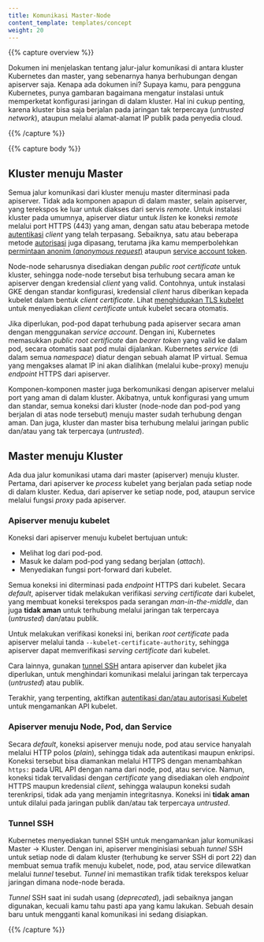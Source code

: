 ```yaml
---
title: Komunikasi Master-Node
content_template: templates/concept
weight: 20
---
```


{{% capture overview %}}

Dokumen ini menjelaskan tentang jalur-jalur komunikasi di antara kluster Kubernetes dan master, yang sebenarnya hanya berhubungan dengan apiserver saja.
Kenapa ada dokumen ini? Supaya kamu, para pengguna Kubernetes, punya gambaran bagaimana mengatur instalasi untuk memperketat konfigurasi jaringan di dalam kluster.
Hal ini cukup penting, karena kluster bisa saja berjalan pada jaringan tak terpercaya (<i>untrusted network</i>), ataupun melalui alamat-alamat IP publik pada penyedia cloud.

{{% /capture %}}


{{% capture body %}}

## Kluster menuju Master

Semua jalur komunikasi dari kluster menuju master diterminasi pada apiserver. 
Tidak ada komponen apapun di dalam master, selain apiserver, yang terekspos ke luar untuk diakses dari servis <i>remote</i>.
Untuk instalasi kluster pada umumnya, apiserver diatur untuk <i>listen</i> ke koneksi <i>remote</i> melalui port HTTPS (443) yang aman, dengan satu atau beberapa metode [autentikasi](/docs/reference/access-authn-authz/authentication/) <i>client</i> yang telah terpasang.
Sebaiknya, satu atau beberapa metode [autorisasi](/docs/reference/access-authn-authz/authorization/) juga dipasang, terutama jika kamu memperbolehkan [permintaan anonim (<i>anonymous request</i>)](/docs/reference/access-authn-authz/authentication/#anonymous-requests) ataupun [service account token](/docs/reference/access-authn-authz/authentication/#service-account-tokens).

Node-node seharusnya disediakan dengan <i>public root certificate</i> untuk kluster, sehingga node-node tersebut bisa terhubung secara aman ke apiserver dengan kredensial <i>client</i> yang valid.
Contohnya, untuk instalasi GKE dengan standar konfigurasi, kredensial <i>client</i> harus diberikan kepada kubelet dalam bentuk <i>client certificate</i>.
Lihat [menghidupkan TLS kubelet](/docs/reference/command-line-tools-reference/kubelet-tls-bootstrapping/) untuk menyediakan <i>client certificate</i> untuk kubelet secara otomatis.

Jika diperlukan, pod-pod dapat terhubung pada apiserver secara aman dengan menggunakan <i>service account</i>.
Dengan ini, Kubernetes memasukkan <i>public root certificate</i> dan <i>bearer token</i> yang valid ke dalam pod, secara otomatis saat pod mulai dijalankan.
Kubernetes <i>service</i> (di dalam semua <i>namespace</i>) diatur dengan sebuah alamat IP virtual.
Semua yang mengakses alamat IP ini akan dialihkan (melalui kube-proxy) menuju <i>endpoint</i> HTTPS dari apiserver.

Komponen-komponen master juga berkomunikasi dengan apiserver melalui port yang aman di dalam kluster.
Akibatnya, untuk konfigurasi yang umum dan standar, semua koneksi dari kluster (node-node dan pod-pod yang berjalan di atas node tersebut) menuju master sudah terhubung dengan aman.
Dan juga, kluster dan master bisa terhubung melalui jaringan public dan/atau yang tak terpercaya (<i>untrusted</i>).

## Master menuju Kluster

Ada dua jalur komunikasi utama dari master (apiserver) menuju kluster.
Pertama, dari apiserver ke <i>process</i> kubelet yang berjalan pada setiap node di dalam kluster.
Kedua, dari apiserver ke setiap node, pod, ataupun service melalui fungsi <i>proxy</i> pada apiserver. 

### Apiserver menuju kubelet

Koneksi dari apiserver menuju kubelet bertujuan untuk:

  * Melihat log dari pod-pod.
  * Masuk ke dalam pod-pod yang sedang berjalan (<i>attach</i>).
  * Menyediakan fungsi port-forward dari kubelet.

Semua koneksi ini diterminasi pada <i>endpoint</i> HTTPS dari kubelet.
Secara <i>default</i>, apiserver tidak melakukan verifikasi <i>serving certificate</i> dari kubelet, yang membuat koneksi terekspos pada serangan <i>man-in-the-middle</i>, dan juga **tidak aman** untuk terhubung melalui jaringan tak terpercaya (<i>untrusted</i>) dan/atau publik.

Untuk melakukan verifikasi koneksi ini, berikan <i>root certificate</i> pada apiserver melalui tanda `--kubelet-certificate-authority`, sehingga apiserver dapat memverifikasi <i>serving certificate</i> dari kubelet.

Cara lainnya, gunakan [tunnel SSH](/docs/concepts/architecture/master-node-communication/#ssh-tunnels) antara apiserver dan kubelet jika diperlukan, untuk menghindari komunikasi melalui jaringan tak terpercaya (<i>untrusted</i>) atau publik.

Terakhir, yang terpenting, aktifkan [autentikasi dan/atau autorisasi Kubelet](/docs/admin/kubelet-authentication-authorization/) untuk mengamankan API kubelet.

### Apiserver menuju Node, Pod, dan Service

Secara <i>default</i>, koneksi apiserver menuju node, pod atau service hanyalah melalui HTTP polos (<i>plain</i>), sehingga tidak ada autentikasi maupun enkripsi.
Koneksi tersebut bisa diamankan melalui HTTPS dengan menambahkan `https:` pada URL API dengan nama dari node, pod, atau service.
Namun, koneksi tidak tervalidasi dengan <i>certificate</i> yang disediakan oleh <i>endpoint</i> HTTPS maupun kredensial <i>client</i>, sehingga walaupun koneksi sudah terenkripsi, tidak ada yang menjamin integritasnya.
Koneksi ini **tidak aman** untuk dilalui pada jaringan publik dan/atau tak terpercaya <i>untrusted</i>.

### Tunnel SSH

Kubernetes menyediakan tunnel SSH untuk mengamankan jalur komunikasi Master -> Kluster.
Dengan ini, apiserver menginisiasi sebuah <i>tunnel</i> SSH untuk setiap node di dalam kluster (terhubung ke server SSH di port 22) dan membuat semua trafik menuju kubelet, node, pod, atau service dilewatkan melalui <i>tunnel</i> tesebut.
<i>Tunnel</i> ini memastikan trafik tidak terekspos keluar jaringan dimana node-node berada.

<i>Tunnel</i> SSH saat ini sudah usang (<i>deprecated</i>), jadi sebaiknya jangan digunakan, kecuali kamu tahu pasti apa yang kamu lakukan.
Sebuah desain baru untuk mengganti kanal komunikasi ini sedang disiapkan.

{{% /capture %}}
